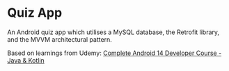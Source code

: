 # Quiz App
An Android quiz app which utilises a MySQL database, the Retrofit library, and the MVVM architectural pattern.

Based on learnings from Udemy: [Complete Android 14 Developer Course - Java & Kotlin](https://www.udemy.com/course/the-complete-android-10-developer-course-mastering-android/)
